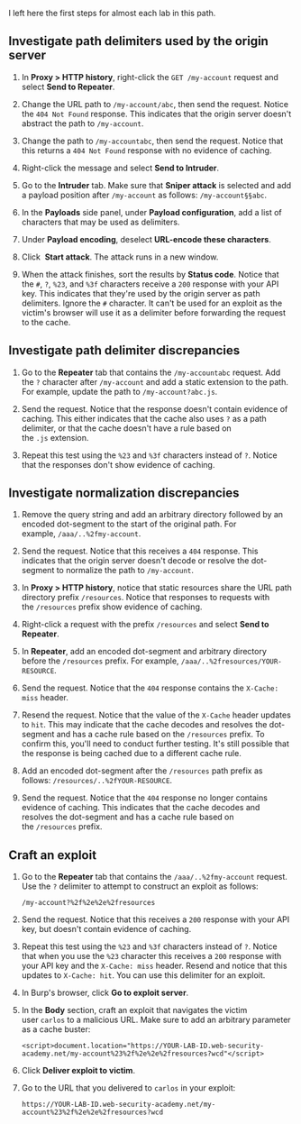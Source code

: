 I left here the first steps for almost each lab in this path. 
## Investigate path delimiters used by the origin server

1. In **Proxy > HTTP history**, right-click the `GET /my-account` request and select **Send to Repeater**.
    
2. Change the URL path to `/my-account/abc`, then send the request. Notice the `404 Not Found` response. This indicates that the origin server doesn't abstract the path to `/my-account`.
    
3. Change the path to `/my-accountabc`, then send the request. Notice that this returns a `404 Not Found` response with no evidence of caching.
    
4. Right-click the message and select **Send to Intruder**.
    
5. Go to the **Intruder** tab. Make sure that **Sniper attack** is selected and add a payload position after `/my-account` as follows: `/my-account§§abc`.
    
6. In the **Payloads** side panel, under **Payload configuration**, add a list of characters that may be used as delimiters.
    
7. Under **Payload encoding**, deselect **URL-encode these characters**.
    
8. Click  **Start attack**. The attack runs in a new window.
    
9. When the attack finishes, sort the results by **Status code**. Notice that the `#`, `?`, `%23`, and `%3f` characters receive a `200` response with your API key. This indicates that they're used by the origin server as path delimiters. Ignore the `#` character. It can't be used for an exploit as the victim's browser will use it as a delimiter before forwarding the request to the cache.

## Investigate path delimiter discrepancies

1. Go to the **Repeater** tab that contains the `/my-accountabc` request. Add the `?` character after `/my-account` and add a static extension to the path. For example, update the path to `/my-account?abc.js`.
    
2. Send the request. Notice that the response doesn't contain evidence of caching. This either indicates that the cache also uses `?` as a path delimiter, or that the cache doesn't have a rule based on the `.js` extension.
    
3. Repeat this test using the `%23` and `%3f` characters instead of `?`. Notice that the responses don't show evidence of caching.

## Investigate normalization discrepancies

1. Remove the query string and add an arbitrary directory followed by an encoded dot-segment to the start of the original path. For example, `/aaa/..%2fmy-account`.
    
2. Send the request. Notice that this receives a `404` response. This indicates that the origin server doesn't decode or resolve the dot-segment to normalize the path to `/my-account`.
    
3. In **Proxy > HTTP history**, notice that static resources share the URL path directory prefix `/resources`. Notice that responses to requests with the `/resources` prefix show evidence of caching.
    
4. Right-click a request with the prefix `/resources` and select **Send to Repeater**.
    
5. In **Repeater**, add an encoded dot-segment and arbitrary directory before the `/resources` prefix. For example, `/aaa/..%2fresources/YOUR-RESOURCE`.
    
6. Send the request. Notice that the `404` response contains the `X-Cache: miss` header.
    
7. Resend the request. Notice that the value of the `X-Cache` header updates to `hit`. This may indicate that the cache decodes and resolves the dot-segment and has a cache rule based on the `/resources` prefix. To confirm this, you'll need to conduct further testing. It's still possible that the response is being cached due to a different cache rule.
    
8. Add an encoded dot-segment after the `/resources` path prefix as follows: `/resources/..%2fYOUR-RESOURCE`.
    
9. Send the request. Notice that the `404` response no longer contains evidence of caching. This indicates that the cache decodes and resolves the dot-segment and has a cache rule based on the `/resources` prefix.
## Craft an exploit

1. Go to the **Repeater** tab that contains the `/aaa/..%2fmy-account` request. Use the `?` delimiter to attempt to construct an exploit as follows:
    
    `/my-account?%2f%2e%2e%2fresources`
2. Send the request. Notice that this receives a `200` response with your API key, but doesn't contain evidence of caching.
    
3. Repeat this test using the `%23` and `%3f` characters instead of `?`. Notice that when you use the `%23` character this receives a `200` response with your API key and the `X-Cache: miss` header. Resend and notice that this updates to `X-Cache: hit`. You can use this delimiter for an exploit.
    
4. In Burp's browser, click **Go to exploit server**.
    
5. In the **Body** section, craft an exploit that navigates the victim user `carlos` to a malicious URL. Make sure to add an arbitrary parameter as a cache buster:
    
    `<script>document.location="https://YOUR-LAB-ID.web-security-academy.net/my-account%23%2f%2e%2e%2fresources?wcd"</script>`
6. Click **Deliver exploit to victim**.
    
7. Go to the URL that you delivered to `carlos` in your exploit:
    
    `https://YOUR-LAB-ID.web-security-academy.net/my-account%23%2f%2e%2e%2fresources?wcd`